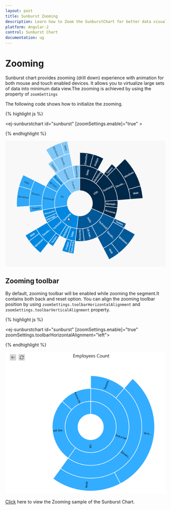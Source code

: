 ```yaml
---
layout: post
title: Sunburst Zooming
description: Learn how to Zoom the SunburstChart for better data visualization
platform: Angular-2
control: Sunburst Chart
documentation: ug
---
```


# Zooming

Sunburst chart provides zooming (drill down) experience with animation for both mouse and touch enabled devices. It allows you to virtualize large sets of data into minimum data view.The zooming is achieved by using the property of `zoomSettings`

The following code shows how to initialize the zooming.

{% highlight js %}

<ej-sunburstchart  id="sunburst"   [zoomSettings.enable]="true" >
</ej-sunburstchart>

{% endhighlight %}

![](Zooming_images/Zooming_img1.gif)

## Zooming toolbar
By default, zooming toolbar will be enabled while zooming the segment.It contains both back and reset option.
You can align the zooming toolbar position by using `zoomSettings.toolbarHorizontalAlignment` and `zoomSettings.toolbarVerticalAlignment` property.


{% highlight js %}

<ej-sunburstchart  id="sunburst"  [zoomSettings.enable]="true" zoomSettings.toolbarHorizontalAlignment="left">
</ej-sunburstchart>

{% endhighlight %}

![](Zooming_images/Zooming_img2.png)

[Click](http://ng2jq.syncfusion.com/#/sunburst/zooming) here to view the Zooming sample of the  Sunburst Chart.
